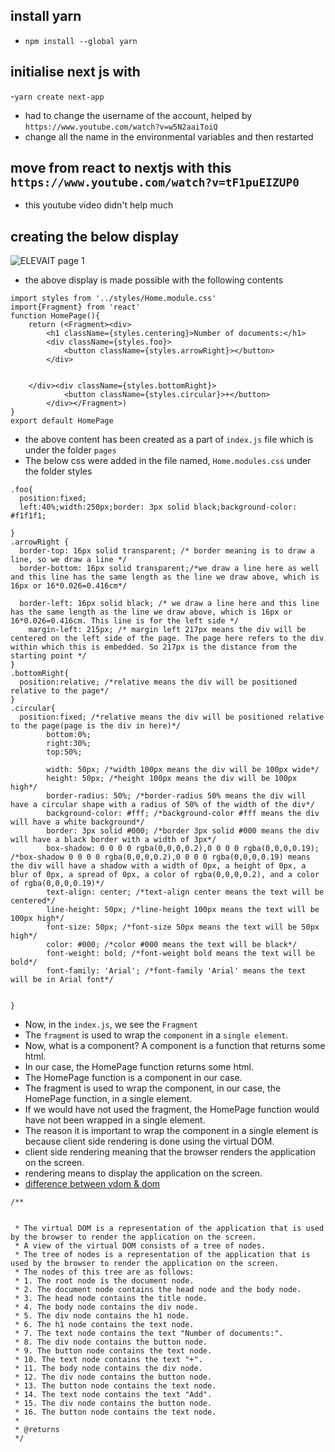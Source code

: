 ## install yarn
- `npm install --global yarn`
## initialise next js with 
-`yarn create next-app`
- had to change the username of the account, helped by `https://www.youtube.com/watch?v=w5N2aaiToiQ`
- change all the name in the environmental variables and then restarted

## move from react to nextjs with this `https://www.youtube.com/watch?v=tF1puEIZUP0`
- this youtube video didn't help much

## creating the below display
![ELEVAIT page 1]("NextJS\my-app\photos\1.PNG")
- the above display is made possible with the following contents
```
import styles from '../styles/Home.module.css'
import{Fragment} from 'react'
function HomePage(){
    return (<Fragment><div>
        <h1 className={styles.centering}>Number of documents:</h1>
        <div className={styles.foo}>
            <button className={styles.arrowRight}></button>
        </div>


    </div><div className={styles.bottomRight}>
            <button className={styles.circular}>+</button>
        </div></Fragment>)
}
export default HomePage
```
- the above content has been created as a part of `index.js` file which is under the folder `pages`
- The below css were added in the file named, `Home.modules.css` under the folder styles
```
.foo{
  position:fixed;
  left:40%;width:250px;border: 3px solid black;background-color: #f1f1f1;

}
.arrowRight {
  border-top: 16px solid transparent; /* border meaning is to draw a line, so we draw a line */
  border-bottom: 16px solid transparent;/*we draw a line here as well and this line has the same length as the line we draw above, which is 16px or 16*0.026=0.416cm*/
  
  border-left: 16px solid black; /* we draw a line here and this line has the same length as the line we draw above, which is 16px or 16*0.026=0.416cm. This line is for the left side */
    margin-left: 215px; /* margin left 217px means the div will be centered on the left side of the page. The page here refers to the div within which this is embedded. So 217px is the distance from the starting point */
}
.bottomRight{
  position:relative; /*relative means the div will be positioned relative to the page*/
}
.circular{
  position:fixed; /*relative means the div will be positioned relative to the page(page is the div in here)*/
        bottom:0%;
        right:30%;
        top:50%;
    
        width: 50px; /*width 100px means the div will be 100px wide*/
        height: 50px; /*height 100px means the div will be 100px high*/
        border-radius: 50%; /*border-radius 50% means the div will have a circular shape with a radius of 50% of the width of the div*/
        background-color: #fff; /*background-color #fff means the div will have a white background*/
        border: 3px solid #000; /*border 3px solid #000 means the div will have a black border with a width of 3px*/
        box-shadow: 0 0 0 0 rgba(0,0,0,0.2),0 0 0 0 rgba(0,0,0,0.19); /*box-shadow 0 0 0 0 rgba(0,0,0,0.2),0 0 0 0 rgba(0,0,0,0.19) means the div will have a shadow with a width of 0px, a height of 0px, a blur of 0px, a spread of 0px, a color of rgba(0,0,0,0.2), and a color of rgba(0,0,0,0.19)*/
        text-align: center; /*text-align center means the text will be centered*/
        line-height: 50px; /*line-height 100px means the text will be 100px high*/
        font-size: 50px; /*font-size 50px means the text will be 50px high*/
        color: #000; /*color #000 means the text will be black*/
        font-weight: bold; /*font-weight bold means the text will be bold*/
        font-family: 'Arial'; /*font-family 'Arial' means the text will be in Arial font*/
        
    
}
```
- Now, in the `index.js`, we see the `Fragment`
- The `fragment` is used to wrap the `component` in a `single element`.
- Now, what is a component? A component is a function that returns some html.
- In our case, the HomePage function returns some html.
- The HomePage function is a component in our case.
- The fragment is used to wrap the component, in our case, the HomePage function, in a single element.
- If we would have not used the fragment, the HomePage function would have not been wrapped in a single element.
- The reason it is important to wrap the component in a single element is because client side rendering is done using the virtual DOM.
- client side rendering meaning that the browser renders the application on the screen.
- rendering means to display the application on the screen.
- <a href="https://katiehyenychoi.medium.com/virtual-dom-vs-real-dom-44d442eb2501" target="_blank">difference between vdom & dom</a> 

```
/**


 * The virtual DOM is a representation of the application that is used by the browser to render the application on the screen.
 * A view of the virtual DOM consists of a tree of nodes.
 * The tree of nodes is a representation of the application that is used by the browser to render the application on the screen.
 * The nodes of this tree are as follows:
 * 1. The root node is the document node. 
 * 2. The document node contains the head node and the body node.
 * 3. The head node contains the title node.
 * 4. The body node contains the div node.
 * 5. The div node contains the h1 node.
 * 6. The h1 node contains the text node.
 * 7. The text node contains the text "Number of documents:".
 * 8. The div node contains the button node.
 * 9. The button node contains the text node.
 * 10. The text node contains the text "+".
 * 11. The body node contains the div node.
 * 12. The div node contains the button node.
 * 13. The button node contains the text node.
 * 14. The text node contains the text "Add".
 * 15. The div node contains the button node.
 * 16. The button node contains the text node.
 * 
 * @returns 
 */
 ```








